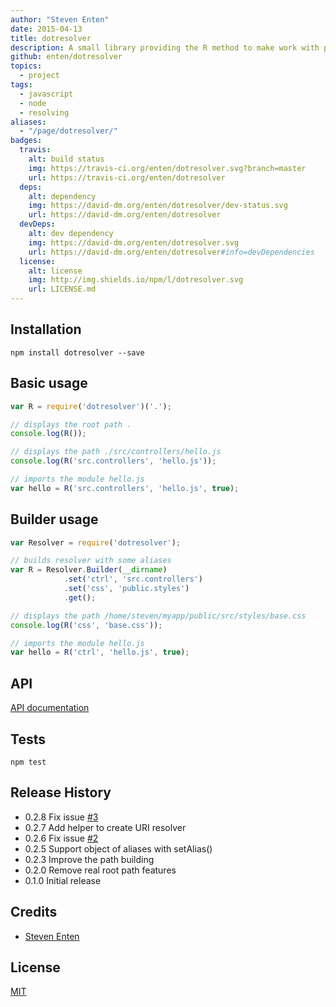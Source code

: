 ```yaml
---
author: "Steven Enten"
date: 2015-04-13
title: dotresolver
description: A small library providing the R method to make work with paths and imports less involved.
github: enten/dotresolver
topics:
  - project
tags:
  - javascript
  - node
  - resolving
aliases:
  - "/page/dotresolver/"
badges:
  travis:
    alt: build status
    img: https://travis-ci.org/enten/dotresolver.svg?branch=master
    url: https://travis-ci.org/enten/dotresolver
  deps:
    alt: dependency
    img: https://david-dm.org/enten/dotresolver/dev-status.svg
    url: https://david-dm.org/enten/dotresolver
  devDeps:
    alt: dev dependency
    img: https://david-dm.org/enten/dotresolver.svg
    url: https://david-dm.org/enten/dotresolver#info=devDependencies
  license:
    alt: license
    img: http://img.shields.io/npm/l/dotresolver.svg
    url: LICENSE.md
---
```


## Installation

```shell
npm install dotresolver --save
```

## Basic usage

```javascript
var R = require('dotresolver')('.');

// displays the root path .
console.log(R());

// displays the path ./src/controllers/hello.js
console.log(R('src.controllers', 'hello.js'));

// imports the module hello.js
var hello = R('src.controllers', 'hello.js', true);
```

## Builder usage

```javascript
var Resolver = require('dotresolver');

// builds resolver with some aliases
var R = Resolver.Builder(__dirname)
            .set('ctrl', 'src.controllers')
            .set('css', 'public.styles')
            .get();

// displays the path /home/steven/myapp/public/src/styles/base.css
console.log(R('css', 'base.css'));

// imports the module hello.js
var hello = R('ctrl', 'hello.js', true);
```

## API

[API documentation](https://cdn.rawgit.com/enten/dotresolver/master/docs/dotresolver/0.3.0/index.html)

## Tests

```
npm test
```

## Release History

* 0.2.8 Fix issue [#3](https://github.com/enten/dotresolver/issues/3)
* 0.2.7 Add helper to create URI resolver
* 0.2.6 Fix issue [#2](https://github.com/enten/dotresolver/issues/2)
* 0.2.5 Support object of aliases with setAlias()
* 0.2.3 Improve the path building
* 0.2.0 Remove real root path features
* 0.1.0 Initial release

## Credits

* [Steven Enten](https://github.com/enten)

## License

[MIT](https://github.com/enten/dotresolver/blob/master/LICENSE)

